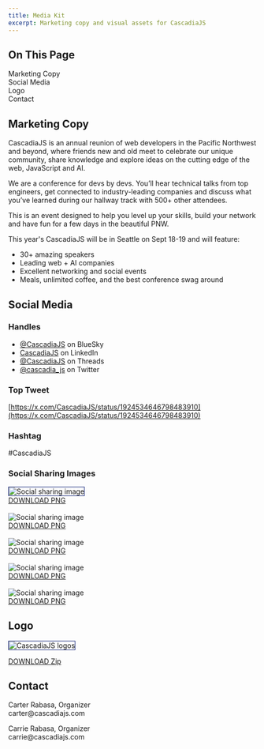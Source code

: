 ```yaml
---
title: Media Kit
excerpt: Marketing copy and visual assets for CascadiaJS
---
```


<div id="toc">
<h2>On This Page</h2>
    <ul>
        <li><a href="#copy">Marketing Copy</a></li>
        <li><a href="#social">Social Media</a></li>
        <li><a href="#logos">Logo</a></li>
        <li><a href="#contact">Contact</a></li>
    </ul>
</div>

<h2 id="copy">Marketing Copy</h2>

<p>CascadiaJS is an annual reunion of web developers in the Pacific Northwest and beyond, where friends new and old meet to celebrate our unique community, share knowledge and explore ideas on the cutting edge of the web, JavaScript and AI. </p>

<p>We are a conference for devs by devs. You’ll hear technical talks from top engineers, get connected to industry-leading companies and discuss what you’ve learned during our hallway track with 500+ other attendees.</p>

<p>This is an event designed to help you level up your skills, build your network and have fun for a few days in the beautiful PNW. </p>

<p>This year's CascadiaJS will be in Seattle on Sept 18-19 and will feature:</p>

* 30+ amazing speakers 
* Leading web + AI companies
* Excellent networking and social events
* Meals, unlimited coffee, and the best conference swag around

<h2 id="social">Social Media</h2>

### Handles

* [@CascadiaJS](https://bsky.app/profile/cascadiajs.com) on BlueSky
* [CascadiaJS](https://www.linkedin.com/showcase/cascadiajs/) on LinkedIn
* [@CascadiaJS](https://www.threads.net/@cascadia_js) on Threads
* [@cascadia_js](https://twitter.com/CascadiaJS) on Twitter

### Top Tweet

[https://x.com/CascadiaJS/status/1924534646798483910](https://x.com/CascadiaJS/status/1924534646798483910)

### Hashtag
#CascadiaJS

### Social Sharing Images

<img src="/_public/images/media-kit/social-sharing-general.png" alt="Social sharing image" style="border: 1px solid #112378">
<div class="cta secondary"><a href="/_public/images/media-kit/social-sharing-general.png" download>DOWNLOAD PNG</a></div><br/>

<img src="/_public/images/media-kit/social-general.png" alt="Social sharing image">
<div class="cta secondary"><a href="/_public/images/media-kit/social-general.png" download>DOWNLOAD PNG</a></div><br/>

<img src="/_public/images/media-kit/social-connect.png" alt="Social sharing image">
<div class="cta secondary"><a href="/_public/images/media-kit/social-connect.png" download>DOWNLOAD PNG</a></div><br/>

<img src="/_public/images/media-kit/social-karaoke.png" alt="Social sharing image">
<div class="cta secondary"><a href="/_public/images/media-kit/social-karaoke.png" download>DOWNLOAD PNG</a></div><br/>

<img src="/_public/images/media-kit/social-familyphoto.png" alt="Social sharing image">
<div class="cta secondary"><a href="/_public/images/media-kit/social-familyphoto.png" download>DOWNLOAD PNG</a></div>

<h2 id="logos">Logo</h2>

<p>
<img src="/_public/images/media-kit/mediakit-logos.png" alt="CascadiaJS logos" style="border: 1px solid #112378">
<div class="cta secondary"><a href="/_public/files/media-kit/cascadiajs-logos.zip">DOWNLOAD Zip</a></div>
</p>


<h2 id="contact">Contact</h2>
<p>Carter Rabasa, Organizer<br/>
carter@cascadiajs.com</p>

<p>Carrie Rabasa, Organizer<br/>
carrie@cascadiajs.com</p>



